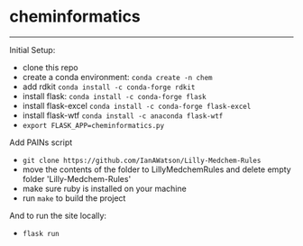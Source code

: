 # cheminformatics

-------------------

Initial Setup:

- clone this repo
- create a conda environment: `conda create -n chem`
- add rdkit `conda install -c conda-forge rdkit`
- install flask: `conda install -c conda-forge flask`
- install flask-excel `conda install -c conda-forge flask-excel`
- install flask-wtf `conda install -c anaconda flask-wtf`
- `export FLASK_APP=cheminformatics.py`


Add PAINs script
- `git clone https://github.com/IanAWatson/Lilly-Medchem-Rules`
- move the contents of the folder to LillyMedchemRules and delete empty folder 'Lilly-Medchem-Rules'
- make sure ruby is installed on your machine
- run `make` to build the project

And to run the site locally:
- `flask run`